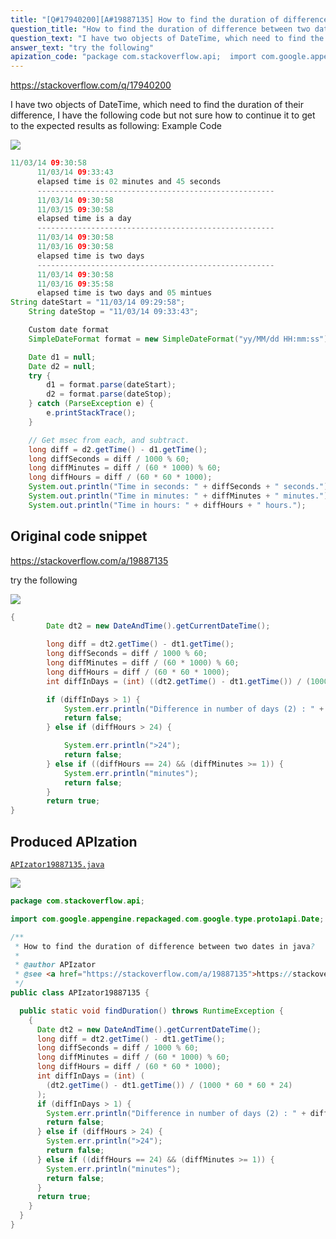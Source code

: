 ```yaml
---
title: "[Q#17940200][A#19887135] How to find the duration of difference between two dates in java?"
question_title: "How to find the duration of difference between two dates in java?"
question_text: "I have two objects of DateTime, which need to find the duration of their difference, I have the following code but not sure how to continue it to get to the expected results as following: Example Code"
answer_text: "try the following"
apization_code: "package com.stackoverflow.api;  import com.google.appengine.repackaged.com.google.type.proto1api.Date;  /**  * How to find the duration of difference between two dates in java?  *  * @author APIzator  * @see <a href=\"https://stackoverflow.com/a/19887135\">https://stackoverflow.com/a/19887135</a>  */ public class APIzator19887135 {    public static void findDuration() throws RuntimeException {     {       Date dt2 = new DateAndTime().getCurrentDateTime();       long diff = dt2.getTime() - dt1.getTime();       long diffSeconds = diff / 1000 % 60;       long diffMinutes = diff / (60 * 1000) % 60;       long diffHours = diff / (60 * 60 * 1000);       int diffInDays = (int) (         (dt2.getTime() - dt1.getTime()) / (1000 * 60 * 60 * 24)       );       if (diffInDays > 1) {         System.err.println(\"Difference in number of days (2) : \" + diffInDays);         return false;       } else if (diffHours > 24) {         System.err.println(\">24\");         return false;       } else if ((diffHours == 24) && (diffMinutes >= 1)) {         System.err.println(\"minutes\");         return false;       }       return true;     }   } }"
---
```


https://stackoverflow.com/q/17940200

I have two objects of DateTime, which need to find the duration of their difference,
I have the following code but not sure how to continue it to get to the expected results as following:
Example
Code


<div class="code-logo"><img src="/stackoverflow.png" /></div>

```java
11/03/14 09:30:58
      11/03/14 09:33:43
      elapsed time is 02 minutes and 45 seconds
      -----------------------------------------------------
      11/03/14 09:30:58 
      11/03/15 09:30:58
      elapsed time is a day
      -----------------------------------------------------
      11/03/14 09:30:58 
      11/03/16 09:30:58
      elapsed time is two days
      -----------------------------------------------------
      11/03/14 09:30:58 
      11/03/16 09:35:58
      elapsed time is two days and 05 mintues
String dateStart = "11/03/14 09:29:58";
    String dateStop = "11/03/14 09:33:43";

    Custom date format
    SimpleDateFormat format = new SimpleDateFormat("yy/MM/dd HH:mm:ss");

    Date d1 = null;
    Date d2 = null;
    try {
        d1 = format.parse(dateStart);
        d2 = format.parse(dateStop);
    } catch (ParseException e) {
        e.printStackTrace();
    }

    // Get msec from each, and subtract.
    long diff = d2.getTime() - d1.getTime();
    long diffSeconds = diff / 1000 % 60;
    long diffMinutes = diff / (60 * 1000) % 60;
    long diffHours = diff / (60 * 60 * 1000);
    System.out.println("Time in seconds: " + diffSeconds + " seconds.");
    System.out.println("Time in minutes: " + diffMinutes + " minutes.");
    System.out.println("Time in hours: " + diffHours + " hours.");
```


## Original code snippet

https://stackoverflow.com/a/19887135

try the following

<div class="code-logo"><img src="/stackoverflow.png" /></div>

```java
{
        Date dt2 = new DateAndTime().getCurrentDateTime();

        long diff = dt2.getTime() - dt1.getTime();
        long diffSeconds = diff / 1000 % 60;
        long diffMinutes = diff / (60 * 1000) % 60;
        long diffHours = diff / (60 * 60 * 1000);
        int diffInDays = (int) ((dt2.getTime() - dt1.getTime()) / (1000 * 60 * 60 * 24));

        if (diffInDays > 1) {
            System.err.println("Difference in number of days (2) : " + diffInDays);
            return false;
        } else if (diffHours > 24) {

            System.err.println(">24");
            return false;
        } else if ((diffHours == 24) && (diffMinutes >= 1)) {
            System.err.println("minutes");
            return false;
        }
        return true;
}
```

## Produced APIzation

[`APIzator19887135.java`](https://github.com/pasqualesalza/apization-temp-data/raw/master/search/APIzator19887135.java)

<div class="code-logo"><img src="/apizator.png" /></div>

```java
package com.stackoverflow.api;

import com.google.appengine.repackaged.com.google.type.proto1api.Date;

/**
 * How to find the duration of difference between two dates in java?
 *
 * @author APIzator
 * @see <a href="https://stackoverflow.com/a/19887135">https://stackoverflow.com/a/19887135</a>
 */
public class APIzator19887135 {

  public static void findDuration() throws RuntimeException {
    {
      Date dt2 = new DateAndTime().getCurrentDateTime();
      long diff = dt2.getTime() - dt1.getTime();
      long diffSeconds = diff / 1000 % 60;
      long diffMinutes = diff / (60 * 1000) % 60;
      long diffHours = diff / (60 * 60 * 1000);
      int diffInDays = (int) (
        (dt2.getTime() - dt1.getTime()) / (1000 * 60 * 60 * 24)
      );
      if (diffInDays > 1) {
        System.err.println("Difference in number of days (2) : " + diffInDays);
        return false;
      } else if (diffHours > 24) {
        System.err.println(">24");
        return false;
      } else if ((diffHours == 24) && (diffMinutes >= 1)) {
        System.err.println("minutes");
        return false;
      }
      return true;
    }
  }
}

```